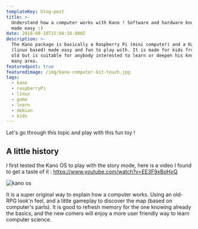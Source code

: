 ```yaml
---
templateKey: blog-post
title: >-
  Understand how a computer works with Kano ! Software and hardware knowledge
  made easy :)
date: 2018-08-10T15:04:10.000Z
description: >-
  The Kano package is basically a Raspberry Pi (mini computer) and a Kano Os
  (linux based) made easy and fun to play with. It is made for kids from 6years
  old but is suitable for anybody interested to learn or deepen his knowledge in
  many area.
featuredpost: true
featuredimage: /img/kano-computer-kit-touch.jpg
tags:
  - kano
  - raspberryPi
  - linux
  - game
  - learn
  - debian
  - kids
---
```

  Let's go through this topic and play with this fun toy !

## A little history

I first tested the Kano OS to play with the story mode, here is a video I found to get a taste of it : https://www.youtube.com/watch?v=EE3F9xBoHoQ

![kano os](/img/kano-color.jpg "kano os")



It is a super original way to explain how a computer works. Using an old-RPG look'n feel, and a little gameplay to discover the map (based on computer's parts). It is good to refresh memory for the one knowing already the basics, and the new comers will enjoy a more user friendly way to learn computer science.
